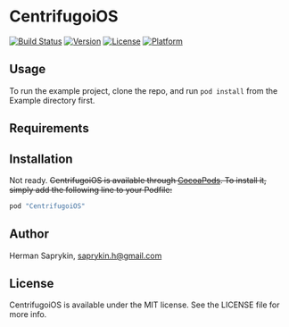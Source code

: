 # CentrifugoiOS

[![Build Status](https://travis-ci.org/mogol/centrifugo-ios.svg?branch=develop)](https://travis-ci.org/mogol/centrifugo-ios)
[![Version](https://img.shields.io/cocoapods/v/CentrifugoiOS.svg?style=flat)](http://cocoapods.org/pods/CentrifugoiOS)
[![License](https://img.shields.io/cocoapods/l/CentrifugoiOS.svg?style=flat)](http://cocoapods.org/pods/CentrifugoiOS)
[![Platform](https://img.shields.io/cocoapods/p/CentrifugoiOS.svg?style=flat)](http://cocoapods.org/pods/CentrifugoiOS)

## Usage

To run the example project, clone the repo, and run `pod install` from the Example directory first.

## Requirements

## Installation

Not ready.
~~CentrifugoiOS is available through [CocoaPods](http://cocoapods.org). To install
it, simply add the following line to your Podfile:~~

```ruby
pod "CentrifugoiOS"
```

## Author

Herman Saprykin, saprykin.h@gmail.com

## License

CentrifugoiOS is available under the MIT license. See the LICENSE file for more info.
